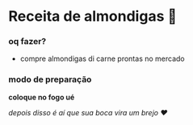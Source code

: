 # Receita de almondigas :taco:

### oq fazer?

- compre almondigas di carne prontas no mercado

### modo de preparação 

**coloque no fogo ué**

_depois disso é aí que sua boca vira um brejo :heart:_